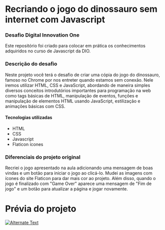 # Recriando o jogo do dinossauro sem internet com Javascript
### Desafio Digital Innovation One 

Este repositório foi criado para colocar em prática os conhecimentos adquiridos no curso de Javascript da DIO.

### Descrição do desafio
Neste projeto você terá o desafio de criar uma cópia do jogo do dinossauro, famoso no Chrome por nos entreter quando estamos sem conexão. Nele iremos utilizar HTML,
CSS e JavaScript, abordando de maneira simples diversos conceitos introdutórios importantes para programação na web como tags básicas de HTML, manipulação de eventos,
funções e manipulação de elementos HTML usando JavaScript, estilização e animações básicas com CSS.

#### Tecnologias utilizadas

* HTML
* CSS 
* Javascript
* Flaticon ícones

### Diferenciais do projeto original

Recriei o jogo apresentado na aula adicionando uma mensagem de boas vindas e um botão para iniciar o jogo ao clicá-lo.
Mudei as imagens com ícones do site Flaticon para dar mais cor ao projeto. Além disso, quando o jogo
é finalizado com "Game Over" aparece uma mensagem de "Fim de jogo" e um botão para atualizar a página e jogar novamente.

# Prévia do projeto

[![Alternate Text]({image-url})]({Dio-dino.mp4} "Link Title")
